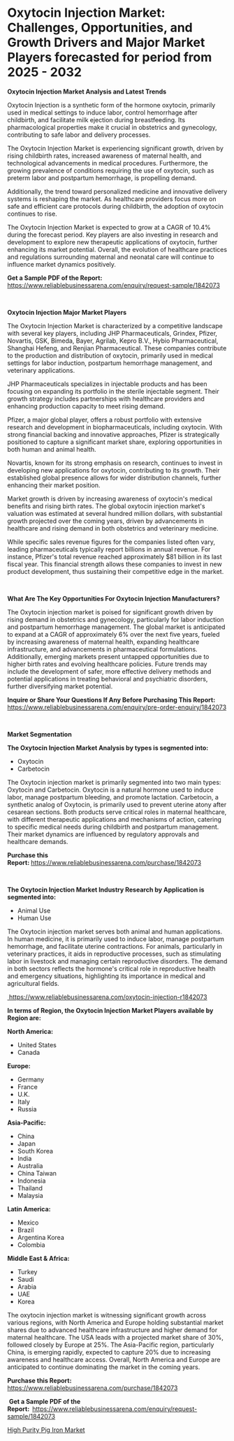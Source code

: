 <p><h1>Oxytocin Injection Market: Challenges, Opportunities, and Growth Drivers and Major Market Players forecasted for period from 2025 - 2032</h1></p><p><strong>Oxytocin Injection Market Analysis and Latest Trends</strong></p>
<p><p>Oxytocin Injection is a synthetic form of the hormone oxytocin, primarily used in medical settings to induce labor, control hemorrhage after childbirth, and facilitate milk ejection during breastfeeding. Its pharmacological properties make it crucial in obstetrics and gynecology, contributing to safe labor and delivery processes.</p><p>The Oxytocin Injection Market is experiencing significant growth, driven by rising childbirth rates, increased awareness of maternal health, and technological advancements in medical procedures. Furthermore, the growing prevalence of conditions requiring the use of oxytocin, such as preterm labor and postpartum hemorrhage, is propelling demand. </p><p>Additionally, the trend toward personalized medicine and innovative delivery systems is reshaping the market. As healthcare providers focus more on safe and efficient care protocols during childbirth, the adoption of oxytocin continues to rise. </p><p>The Oxytocin Injection Market is expected to grow at a CAGR of 10.4% during the forecast period. Key players are also investing in research and development to explore new therapeutic applications of oxytocin, further enhancing its market potential. Overall, the evolution of healthcare practices and regulations surrounding maternal and neonatal care will continue to influence market dynamics positively.</p></p>
<p><strong>Get a Sample PDF of the Report:&nbsp;</strong> <a href="https://www.reliablebusinessarena.com/enquiry/request-sample/1842073?utm_campaign=2959&utm_medium=2&utm_source=Github&utm_content=ia&utm_term=26032025&utm_id=oxytocin-injection">https://www.reliablebusinessarena.com/enquiry/request-sample/1842073</a></p>
<p>&nbsp;</p>
<p><strong>Oxytocin Injection Major Market Players</strong></p>
<p><p>The Oxytocin Injection Market is characterized by a competitive landscape with several key players, including JHP Pharmaceuticals, Grindex, Pfizer, Novartis, GSK, Bimeda, Bayer, Agrilab, Kepro B.V., Hybio Pharmaceutical, Shanghai Hefeng, and Renjian Pharmaceutical. These companies contribute to the production and distribution of oxytocin, primarily used in medical settings for labor induction, postpartum hemorrhage management, and veterinary applications.</p><p>JHP Pharmaceuticals specializes in injectable products and has been focusing on expanding its portfolio in the sterile injectable segment. Their growth strategy includes partnerships with healthcare providers and enhancing production capacity to meet rising demand.</p><p>Pfizer, a major global player, offers a robust portfolio with extensive research and development in biopharmaceuticals, including oxytocin. With strong financial backing and innovative approaches, Pfizer is strategically positioned to capture a significant market share, exploring opportunities in both human and animal health.</p><p>Novartis, known for its strong emphasis on research, continues to invest in developing new applications for oxytocin, contributing to its growth. Their established global presence allows for wider distribution channels, further enhancing their market position.</p><p>Market growth is driven by increasing awareness of oxytocin's medical benefits and rising birth rates. The global oxytocin injection market's valuation was estimated at several hundred million dollars, with substantial growth projected over the coming years, driven by advancements in healthcare and rising demand in both obstetrics and veterinary medicine.</p><p>While specific sales revenue figures for the companies listed often vary, leading pharmaceuticals typically report billions in annual revenue. For instance, Pfizer's total revenue reached approximately $81 billion in its last fiscal year. This financial strength allows these companies to invest in new product development, thus sustaining their competitive edge in the market.</p></p>
<p>&nbsp;</p>
<p><strong>What Are The Key Opportunities For Oxytocin Injection Manufacturers?</strong></p>
<p><p>The Oxytocin injection market is poised for significant growth driven by rising demand in obstetrics and gynecology, particularly for labor induction and postpartum hemorrhage management. The global market is anticipated to expand at a CAGR of approximately 6% over the next five years, fueled by increasing awareness of maternal health, expanding healthcare infrastructure, and advancements in pharmaceutical formulations. Additionally, emerging markets present untapped opportunities due to higher birth rates and evolving healthcare policies. Future trends may include the development of safer, more effective delivery methods and potential applications in treating behavioral and psychiatric disorders, further diversifying market potential.</p></p>
<p><strong>Inquire or Share Your Questions If Any Before Purchasing This Report:</strong> <a href="https://www.reliablebusinessarena.com/enquiry/pre-order-enquiry/1842073?utm_campaign=2959&utm_medium=2&utm_source=Github&utm_content=ia&utm_term=26032025&utm_id=oxytocin-injection">https://www.reliablebusinessarena.com/enquiry/pre-order-enquiry/1842073</a></p>
<p>&nbsp;</p>
<p><strong>Market Segmentation</strong></p>
<p><strong>The Oxytocin Injection Market Analysis by types is segmented into:</strong></p>
<p><ul><li>Oxytocin</li><li>Carbetocin</li></ul></p>
<p><p>The Oxytocin injection market is primarily segmented into two main types: Oxytocin and Carbetocin. Oxytocin is a natural hormone used to induce labor, manage postpartum bleeding, and promote lactation. Carbetocin, a synthetic analog of Oxytocin, is primarily used to prevent uterine atony after cesarean sections. Both products serve critical roles in maternal healthcare, with different therapeutic applications and mechanisms of action, catering to specific medical needs during childbirth and postpartum management. Their market dynamics are influenced by regulatory approvals and healthcare demands.</p></p>
<p><strong>Purchase this Report:&nbsp;</strong><a href="https://www.reliablebusinessarena.com/purchase/1842073?utm_campaign=2959&utm_medium=2&utm_source=Github&utm_content=ia&utm_term=26032025&utm_id=oxytocin-injection">https://www.reliablebusinessarena.com/purchase/1842073</a></p>
<p>&nbsp;</p>
<p><strong>The Oxytocin Injection Market Industry Research by Application is segmented into:</strong></p>
<p><ul><li>Animal Use</li><li>Human Use</li></ul></p>
<p><p>The Oxytocin injection market serves both animal and human applications. In human medicine, it is primarily used to induce labor, manage postpartum hemorrhage, and facilitate uterine contractions. For animals, particularly in veterinary practices, it aids in reproductive processes, such as stimulating labor in livestock and managing certain reproductive disorders. The demand in both sectors reflects the hormone's critical role in reproductive health and emergency situations, highlighting its importance in medical and agricultural fields.</p></p>
<p><a href="https://www.reliablebusinessarena.com/oxytocin-injection-r1842073?utm_campaign=2959&utm_medium=2&utm_source=Github&utm_content=ia&utm_term=26032025&utm_id=oxytocin-injection">&nbsp;https://www.reliablebusinessarena.com/oxytocin-injection-r1842073</a></p>
<p><strong>In terms of Region, the Oxytocin Injection Market Players available by Region are:</strong></p>
<p>
    <p> <strong> North America: </strong>
        <ul>
            <li>United States</li>
            <li>Canada</li>
        </ul>
        </p> 
    <p> <strong> Europe: </strong>
        <ul>
            <li>Germany</li>
            <li>France</li>
            <li>U.K.</li>
            <li>Italy</li>
            <li>Russia</li>
        </ul>
        </p> 
    <p> <strong> Asia-Pacific: </strong>
        <ul>
            <li>China</li>
            <li>Japan</li>
            <li>South Korea</li>
            <li>India</li>
            <li>Australia</li>
            <li>China Taiwan</li>
            <li>Indonesia</li>
            <li>Thailand</li>
            <li>Malaysia</li>
        </ul>
        </p> 
    <p> <strong> Latin America: </strong>
        <ul>
            <li>Mexico</li>
            <li>Brazil</li>
            <li>Argentina Korea</li>
            <li>Colombia</li>
        </ul>
        </p> 
    <p> <strong> Middle East & Africa: </strong>
        <ul>
            <li>Turkey</li>
            <li>Saudi</li>
            <li>Arabia</li>
            <li>UAE</li>
            <li>Korea</li>
        </ul>
    </p>
    </p>
<p><p>The oxytocin injection market is witnessing significant growth across various regions, with North America and Europe holding substantial market shares due to advanced healthcare infrastructure and higher demand for maternal healthcare. The USA leads with a projected market share of 30%, followed closely by Europe at 25%. The Asia-Pacific region, particularly China, is emerging rapidly, expected to capture 20% due to increasing awareness and healthcare access. Overall, North America and Europe are anticipated to continue dominating the market in the coming years.</p></p>
<p><strong>Purchase this Report: </strong><a href="https://www.reliablebusinessarena.com/purchase/1842073?utm_campaign=2959&utm_medium=2&utm_source=Github&utm_content=ia&utm_term=26032025&utm_id=oxytocin-injection">https://www.reliablebusinessarena.com/purchase/1842073</a></p>
<p>&nbsp;<strong>Get a Sample PDF of the Report:&nbsp;&nbsp;</strong><a href="https://www.reliablebusinessarena.com/enquiry/request-sample/1842073?utm_campaign=2959&utm_medium=2&utm_source=Github&utm_content=ia&utm_term=26032025&utm_id=oxytocin-injection">https://www.reliablebusinessarena.com/enquiry/request-sample/1842073</a></p>
<p><strong></strong></p>
<p><p><a href="https://github.com/haaszgettre6/Market-Research-Report-List-1/blob/main/high-purity-pig-iron-market.md?utm_campaign=2959&utm_medium=2&utm_source=Github&utm_content=ia&utm_term=26032025&utm_id=oxytocin-injection">High Purity Pig Iron Market</a></p></p>